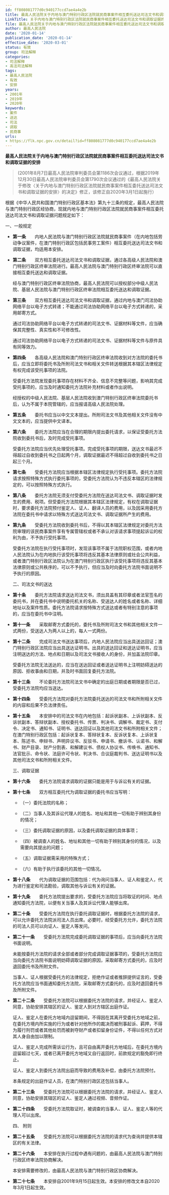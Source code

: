 ```yaml
---
id: ff808081777d0c940177ccd7ae4a4e2b
title: 最高人民法院关于内地与澳门特别行政区法院就民商事案件相互委托送达司法文书和调取证据的安排
LinkTitle: 关于内地与澳门特别行政区法院就民商事案件相互委托送达司法文书和调取证据的安排（2020）
file: 最高人民法院关于内地与澳门特别行政区法院就民商事案件相互委托送达司法文书和调取证据的安排_20200114_ff808081777d0c940177ccd7ae4a4e2b.docx
author: 最高人民法院
date: '2020-01-14'
publication_date: '2020-01-14'
effective_date: '2020-03-01'
status: 有效
group: 司法解释
categories:
- 司法解释
- 高法司法解释
tags:
- 最高人民法院
- 有效
- 安排
years:
- 2001年
- 2019年
- 2020年
keywords:
- 案件
- 送达
- 司法
- 调取
- 民商事
urls:
- https://flk.npc.gov.cn/detail?id=ff808081777d0c940177ccd7ae4a4e2b
---
```


**最高人民法院关于内地与澳门特别行政区法院就民商事案件相互委托送达司法文书和调取证据的安排**

> (2001年8月7日最高人民法院审判委员会第1186次会议通过，根据2019年12月30日最高人民法院审判委员会第1790次会议通过的《最高人民法院关于修改〈关于内地与澳门特别行政区法院就民商事案件相互委托送达司法文书和调取证据的安排〉的决定》修正，该修正自2020年3月1日起施行）

根据《中华人民共和国澳门特别行政区基本法》第九十三条的规定，最高人民法院与澳门特别行政区经协商，现就内地与澳门特别行政区法院就民商事案件相互委托送达司法文书和调取证据问题规定如下：

一、一般规定

- **第一条**　　内地人民法院与澳门特别行政区法院就民商事案件（在内地包括劳动争议案件，在澳门特别行政区包括民事劳工案件）相互委托送达司法文书和调取证据，均适用本安排。

- **第二条**　　双方相互委托送达司法文书和调取证据，通过各高级人民法院和澳门特别行政区终审法院进行。最高人民法院与澳门特别行政区终审法院可以直接相互委托送达和调取证据。

  经与澳门特别行政区终审法院协商，最高人民法院可以授权部分中级人民法院、基层人民法院与澳门特别行政区终审法院相互委托送达和调取证据。

- **第三条**　　双方相互委托送达司法文书和调取证据，通过内地与澳门司法协助网络平台以电子方式转递；不能通过司法协助网络平台以电子方式转递的，采用邮寄方式。

  通过司法协助网络平台以电子方式转递的司法文书、证据材料等文件，应当确保其完整性、真实性和不可修改性。

  通过司法协助网络平台以电子方式转递的司法文书、证据材料等文件与原件具有同等效力。

- **第四条**　　各高级人民法院和澳门特别行政区终审法院收到对方法院的委托书后，应当立即将委托书及所附司法文书和相关文件转送根据其本辖区法律规定有权完成该受托事项的法院。

  受委托方法院发现委托事项存在材料不齐全、信息不完整等问题，影响其完成受托事项的，应当及时通知委托方法院补充材料或者作出说明。

  经授权的中级人民法院、基层人民法院收到澳门特别行政区终审法院委托书后，认为不属于本院管辖的，应当报请高级人民法院处理。

- **第五条**　　委托书应当以中文文本提出。所附司法文书及其他相关文件没有中文文本的，应当提供中文译本。

- **第六条**　　委托方法院应当在合理的期限内提出委托请求，以保证受委托方法院收到委托书后，及时完成受托事项。

  受委托方法院应当优先处理受托事项。完成受托事项的期限，送达文书最迟不得超过自收到委托书之日起两个月，调取证据最迟不得超过自收到委托书之日起三个月。

- **第七条**　　受委托方法院应当根据本辖区法律规定执行受托事项。委托方法院请求按照特殊方式执行委托事项的，受委托方法院认为不违反本辖区的法律规定的，可以按照特殊方式执行。

- **第八条**　　委托方法院无须支付受委托方法院在送达司法文书、调取证据时发生的费用、税项。但受委托方法院根据其本辖区法律规定，有权在调取证据时，要求委托方法院预付鉴定人、证人、翻译人员的费用，以及因采用委托方法院在委托书中请求以特殊方式送达司法文书、调取证据所产生的费用。

- **第九条**　　受委托方法院收到委托书后，不得以其本辖区法律规定对委托方法院审理的该民商事案件享有专属管辖权或者不承认对该请求事项提起诉讼的权利为由，不予执行受托事项。

  受委托方法院在执行受托事项时，发现该事项不属于法院职权范围，或者内地人民法院认为在内地执行该受托事项将违反其基本法律原则或社会公共利益，或者澳门特别行政区法院认为在澳门特别行政区执行该受托事项将违反其基本法律原则或公共秩序的，可以不予执行，但应当及时向委托方法院书面说明不予执行的原因。

  二、司法文书的送达

- **第十条**　　委托方法院请求送达司法文书，须出具盖有其印章或者法官签名的委托书，并在委托书中说明委托机关的名称、受送达人的姓名或者名称、详细地址以及案件性质。委托方法院请求按特殊方式送达或者有特别注意的事项的，应当在委托书中注明。

- **第十一条**　　采取邮寄方式委托的，委托书及所附司法文书和其他相关文件一式两份，受送达人为两人以上的，每人一式两份。

- **第十二条**　　完成司法文书送达事项后，内地人民法院应当出具送达回证；澳门特别行政区法院应当出具送达证明书。出具的送达回证和送达证明书，应当注明送达的方法、地点和日期以及司法文书接收人的身份，并加盖法院印章。

  受委托方法院无法送达的，应当在送达回证或者送达证明书上注明妨碍送达的原因、拒收事由和日期，并及时书面回复委托方法院。

- **第十三条**　　不论委托方法院司法文书中确定的出庭日期或者期限是否已过，受委托方法院均应当送达。

- **第十四条**　　受委托方法院对委托方法院委托送达的司法文书和所附相关文件的内容和后果不负法律责任。

- **第十五条**　　本安排中的司法文书在内地包括：起诉状副本、上诉状副本、反诉状副本、答辩状副本、授权委托书、传票、判决书、调解书、裁定书、支付令、决定书、通知书、证明书、送达回证以及其他司法文书和所附相关文件；在澳门特别行政区包括：起诉状复本、答辩状复本、反诉状复本、上诉状复本、陈述书、申辩书、声明异议书、反驳书、申请书、撤诉书、认诺书、和解书、财产目录、财产分割表、和解建议书、债权人协议书、传唤书、通知书、法官批示、命令状、法庭许可令状、判决书、合议庭裁判书、送达证明书以及其他司法文书和所附相关文件。

  三、调取证据

- **第十六条**　　委托方法院请求调取的证据只能是用于与诉讼有关的证据。

- **第十七条**　　双方相互委托代为调取证据的委托书应当写明：

  - （一）委托法院的名称；

  - （二）当事人及其诉讼代理人的姓名、地址和其他一切有助于辨别其身份的情况；

  - （三）委托调取证据的原因，以及委托调取证据的具体事项；

  - （四）被调查人的姓名、地址和其他一切有助于辨别其身份的情况，以及需要向其提出的问题；

  - （五）调取证据需采用的特殊方式；

  - （六）有助于执行该委托的其他一切情况。

- **第十八条**　　代为调取证据的范围包括：代为询问当事人、证人和鉴定人，代为进行鉴定和司法勘验，调取其他与诉讼有关的证据。

- **第十九条**　　委托方法院提出要求的，受委托方法院应当将取证的时间、地点通知委托方法院，以便有关当事人及其诉讼代理人能够出席。

- **第二十条**　　受委托方法院在执行委托调取证据时，根据委托方法院的请求，可以允许委托方法院派司法人员出席。必要时，经受委托方允许，委托方法院的司法人员可以向证人、鉴定人等发问。

- **第二十一条**　　受委托方法院完成委托调取证据的事项后，应当向委托方法院书面说明。

  未能按委托方法院的请求全部或者部分完成调取证据事项的，受委托方法院应当向委托方法院书面说明妨碍调取证据的原因，采取邮寄方式委托的，应及时退回委托书及所附文件。

  当事人、证人根据受委托方的法律规定，拒绝作证或者推辞提供证言的，受委托方法院应当书面通知委托方法院，采取邮寄方式委托的，应及时退回委托书及所附文件。

- **第二十二条**　　受委托方法院可以根据委托方法院的请求，并经证人、鉴定人同意，协助安排其辖区的证人、鉴定人到对方辖区出庭作证。

  证人、鉴定人在委托方地域内逗留期间，不得因在其离开受委托方地域之前，在委托方境内所实施的行为或者针对他所作的裁决而被刑事起诉、羁押，不得为履行刑罚或者其他处罚而被剥夺财产或者扣留身份证件，不得以任何方式对其人身自由加以限制。

  证人、鉴定人完成所需诉讼行为，且可自由离开委托方地域后，在委托方境内逗留超过七天，或者已离开委托方地域又自行返回时，前款规定的豁免即行终止。

  证人、鉴定人到委托方法院出庭而导致的费用及补偿，由委托方法院预付。

  本条规定的出庭作证人员，在澳门特别行政区还包括当事人。

- **第二十三条**　　受委托方法院可以根据委托方法院的请求，并经证人、鉴定人同意，协助安排其辖区的证人、鉴定人通过视频、音频作证。

- **第二十四条**　　受委托方法院取证时，被调查的当事人、证人、鉴定人等的代理人可以出席。

  四、 附则

- **第二十五条**　　受委托方法院可以根据委托方法院的请求代为查询并提供本辖区的有关法律。

- **第二十六条**　　本安排在执行过程中遇有问题的，由最高人民法院与澳门特别行政区终审法院协商解决。

  本安排需要修改的，由最高人民法院与澳门特别行政区协商解决。

- **第二十七条**　　本安排自2001年9月15日起生效。本安排的修改文本自2020年3月1日起生效。
